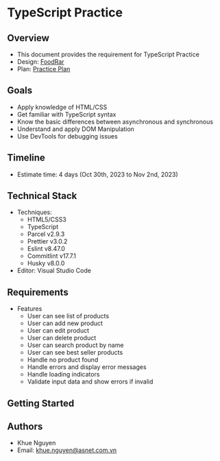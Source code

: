 # TypeScript Practice

## Overview

- This document provides the requirement for TypeScript Practice
- Design: [FoodRar](https://www.figma.com/file/LsrOTBmQHjqnVBqo68wSQk/Foodrar?type=design&node-id=0-1&mode=design&t=qoJspjSaMklpBvhl-0)
- Plan: [Practice Plan](https://docs.google.com/document/d/1QZ6ypd225RM5_31mgMsfk-4qn-8YjliKv5ePzIQuzsY/edit?usp=sharing)

## Goals

- Apply knowledge of HTML/CSS
- Get familiar with TypeScript syntax
- Know the basic differences between asynchronous and synchronous
- Understand and apply DOM Manipulation
- Use DevTools for debugging issues

## Timeline

- Estimate time: 4 days (Oct 30th, 2023 to Nov 2nd, 2023)

## Technical Stack

- Techniques:
  - HTML5/CSS3
  - TypeScript
  - Parcel v2.9.3
  - Prettier v3.0.2
  - Eslint v8.47.0
  - Commitlint v17.7.1
  - Husky v8.0.0
- Editor: Visual Studio Code

## Requirements

- Features
  - User can see list of products
  - User can add new product
  - User can edit product
  - User can delete product
  - User can search product by name
  - User can see best seller products
  - Handle no product found
  - Handle errors and display error messages
  - Handle loading indicators
  - Validate input data and show errors if invalid

## Getting Started

## Authors

- Khue Nguyen
- Email: [khue.nguyen@asnet.com.vn](khue.nguyen@asnet.com.vn)
